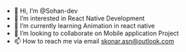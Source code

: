 - 👋 Hi, I’m @Sohan-dev
- 👀 I’m interested in React Native Development
- 🌱 I’m currently learning Animation in react native
- 💞️ I’m looking to collaborate on Mobile application Project
- 📫 How to reach me via email skonar.asn@outlook.com

<!---
Sohan-dev/Sohan-dev is a ✨ special ✨ repository because its `README.md` (this file) appears on your GitHub profile.
You can click the Preview link to take a look at your changes.
--->
